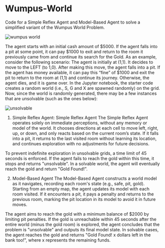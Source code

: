 # Wumpus-World
Code for a Simple Reflex Agent and Model-Based Agent to solve a simplified variant of the Wumpus World Problem.

![wumpus world](https://github.com/user-attachments/assets/e32e6b94-87d1-4fc4-9204-88d289bbd548)

The agent starts with an initial cash amount of $5000. If the agent falls into a pit at some point, it can pay $1000 to exit and return to the room it previously came from and continue its search for the Gold. As an example, consider the following scenario:
The agent is initially at (1,1). It decides to move to the LEFT (to 1,0). After making this move, the agent falls into a pit. If the agent has money available, it can pay this “fine” of $1000 and exit the pit to return to the room at (1,1) and continue its journey. Otherwise, the agent dies, and it is game over.
In the Jupyter notebook, the starter code creates a random world (i.e., S, G and X are spawned randomly) on the grid. Now, since the world is randomly generated, there may be a few instances that are unsolvable (such as the ones below):

![unsolvable](https://github.com/user-attachments/assets/623ee7ac-871c-46d0-9c9b-906619de3df2)



1) Simple Reflex Agent:
Simple Reflex Agent
The Simple Reflex Agent operates solely on immediate perceptions, without any memory or model of the world. It chooses directions at each cell to move left, right, up, or down, and only reacts based on the current room’s state. If it falls into a pit, it returns to the last visited room without learning its location, and continues exploration with no adjustments for future decisions.

To prevent indefinite exploration in unsolvable grids, a time limit of 45 seconds is enforced. If the agent fails to reach the gold within this time, it stops and returns "unsolvable". In a solvable world, the agent will eventually reach the gold and return "Gold Found!".

2) Model-Based Agent
The Model-Based Agent constructs a world model as it navigates, recording each room's state (e.g., safe, pit, gold). Starting from an empty map, the agent updates its model with each room visited. If it encounters a pit, it pays a penalty and returns to the previous room, marking the pit location in its model to avoid it in future moves.

The agent aims to reach the gold with a minimum balance of $2000 by limiting pit penalties. If the gold is unreachable within 45 seconds after the entire world (minus the gold room) is explored, the agent concludes that the problem is "unsolvable" and outputs its final model state. In solvable cases, the agent reaches the gold and returns "Gold Found! x dollars left in the bank too!", where x represents the remaining funds.

